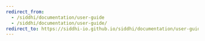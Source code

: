 ```yaml
---
redirect_from:
  - /siddhi/documentation/user-guide
  - /siddhi/documentation/user-guide/
redirect_to: https://siddhi-io.github.io/siddhi/documentation/user-guide/
---
```

